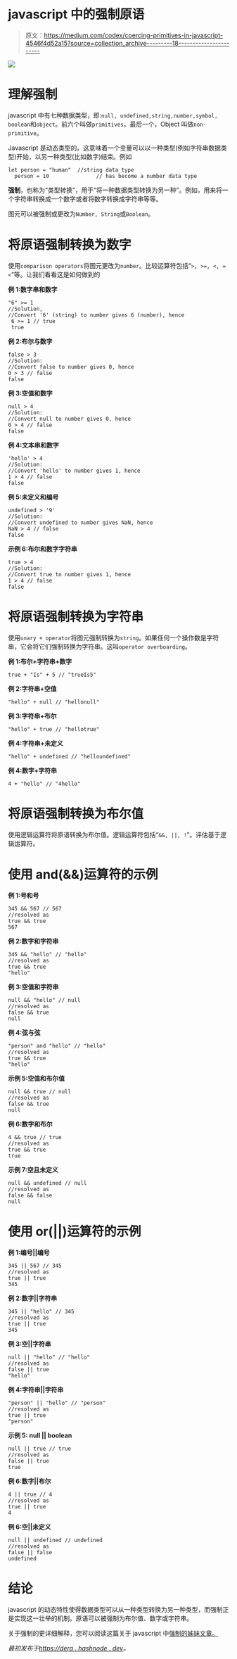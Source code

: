 # javascript 中的强制原语

> 原文：<https://medium.com/codex/coercing-primitives-in-javascript-4546f4d52a15?source=collection_archive---------18----------------------->

![](img/092ae3ff858112bd82a5321909587bba.png)

# 理解强制

javascript 中有七种数据类型，即:`null, undefined,string,number,symbol, boolean`和`object`。前六个叫做`primitives`。最后一个，Object 叫做`non-primitive`。

Javascript 是动态类型的。这意味着一个变量可以以一种类型(例如字符串数据类型)开始，以另一种类型(比如数字)结束。例如

```
let person = "human"  //string data type
  person = 10               // has become a number data type
```

**强制**，也称为“类型转换”，用于“将一种数据类型转换为另一种”。例如，用来将一个字符串转换成一个数字或者将数字转换成字符串等等。

图元可以被强制或更改为`Number, String`或`Boolean`。

# 将原语强制转换为数字

使用`comparison operators`将图元更改为`number`。比较运算符包括“`>, >=, <, =<`”等。让我们看看这是如何做到的

**例 1:数字串和数字**

```
"6" >= 1
//Solution,
//Convert '6' (string) to number gives 6 (number), hence
 6 >= 1 // true
 true
```

**例 2:布尔与数字**

```
false > 3
//Solution:
//Convert false to number gives 0, hence
0 > 3 // false
false
```

**例 3:空值和数字**

```
null > 4 
//Solution:
//Convert null to number gives 0, hence
0 > 4 // false
false
```

**例 4:文本串和数字**

```
'hello' > 4 
//Solution:
//Convert 'hello' to number gives 1, hence
1 > 4 // false
false
```

**例 5:未定义和编号**

```
undefined > '9' 
//Solution:
//Convert undefined to number gives NaN, hence
NaN > 4 // false
false
```

**示例 6:布尔和数字字符串**

```
true > 4 
//Solution:
//Convert true to number gives 1, hence
1 > 4 // false
false
```

# 将原语强制转换为字符串

使用`unary + operator`将图元强制转换为`string`。如果任何一个操作数是字符串，它会将它们强制转换为字符串。这叫`operator overboarding`。

**例 1:布尔+字符串+数字**

```
true + "Is" + 5 // "trueIs5"
```

**例 2:字符串+空值**

```
"hello" + null // "hellonull"
```

**例 3:字符串+布尔**

```
"hello" + true // "hellotrue"
```

**例 4:字符串+未定义**

```
"hello" + undefined // "helloundefined"
```

**例 4:数字+字符串**

```
4 + "hello" // "4hello"
```

# 将原语强制转换为布尔值

使用逻辑运算符将原语转换为布尔值。逻辑运算符包括“`&&, ||, !`”。评估基于逻辑运算符。

# 使用 and(&&)运算符的示例

**例 1:号和号**

```
345 && 567 // 567 
//resolved as
true && true
567
```

**例 2:数字和字符串**

```
345 && "hello" // "hello" 
//resolved as
true && true
"hello"
```

**例 3:空值和字符串**

```
null && "hello" // null 
//resolved as
false && true
null
```

**例 4:弦与弦**

```
"person" and "hello" // "hello" 
//resolved as
true && true
"hello"
```

**示例 5:空值和布尔值**

```
null && true // null
//resolved as
false && true
null
```

**例 6:数字和布尔**

```
4 && true // true
//resolved as
true && true
true
```

**示例 7:空且未定义**

```
null && undefined // null
//resolved as
false && false
null
```

# 使用 or(||)运算符的示例

**例 1:编号||编号**

```
345 || 567 // 345 
//resolved as
true || true
345
```

**例 2:数字||字符串**

```
345 || "hello" // 345
//resolved as
true || true
345
```

**例 3:空||字符串**

```
null || "hello" // "hello" 
//resolved as
false || true
"hello"
```

**例 4:字符串||字符串**

```
"person" || "hello" // "person"
//resolved as
true || true
"person"
```

**示例 5: null || boolean**

```
null || true // true
//resolved as
false || true
true
```

**例 6:数字||布尔**

```
4 || true // 4
//resolved as
true || true
4
```

**例 6:空||未定义**

```
null || undefined // undefined
//resolved as
false || false
undefined
```

# 结论

javascript 的动态特性使得数据类型可以从一种类型转换为另一种类型，而强制正是实现这一壮举的机制。原语可以被强制为布尔值、数字或字符串。

关于强制的更详细解释，您可以阅读这篇关于 javascript 中[强制的姊妹文章。](https://hashnode.com/post/coercion-in-javascript-ckh2i0wt30319ajs1e88ygnxv)

*最初发布于*[*https://dera . hashnode . dev*](https://dera.hashnode.dev/coercing-primitives-in-javascript)*。*